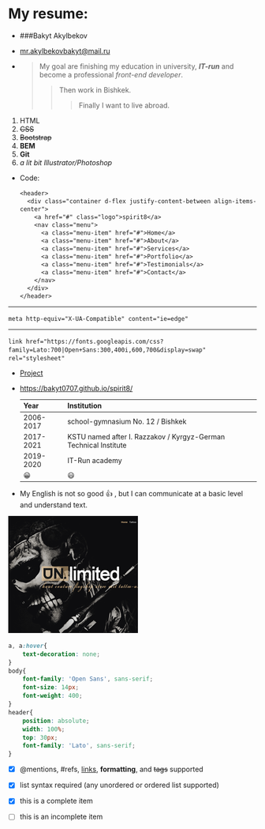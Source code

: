 # My resume:
* ###Bakyt Akylbekov
*  mr.akylbekovbakyt@mail.ru

* >My goal are finishing my education in university, ***IT-run*** and become a professional *front-end developer*.
  >>Then work in Bishkek.
  >>>Finally I want to live abroad.
1. HTML
1. ~~CSS~~
1. <del>Bootstrap</del>
1. **BEM**
1. __Git__
1. _a lit bit Illustrator/Photoshop_
* Code: 

      <header>
        <div class="container d-flex justify-content-between align-items-center">
          <a href="#" class="logo">spirit8</a>
          <nav class="menu">
            <a class="menu-item" href="#">Home</a>
            <a class="menu-item" href="#">About</a>
            <a class="menu-item" href="#">Services</a>
            <a class="menu-item" href="#">Portfolio</a>
            <a class="menu-item" href="#">Testimonials</a>
            <a class="menu-item" href="#">Contact</a>
          </nav>
        </div>
      </header>

---

  `meta http-equiv="X-UA-Compatible" content="ie=edge"`
***
  `link href="https://fonts.googleapis.com/css?family=Lato:700|Open+Sans:300,400i,600,700&display=swap"
            rel="stylesheet"`

  
* [Project](https://bakyt0707.github.io/spirit8/)
* <https://bakyt0707.github.io/spirit8/>

    Year | Institution
    --------- | ----------------------------------
    2006-2017 | school-gymnasium No. 12 / Bishkek 
    2017-2021 | KSTU named after I. Razzakov / Kyrgyz-German Technical Institute
    2019-2020 | IT-Run academy
    :grinning: | 	:smiley:
*  My English is not so good :+1: , but I can communicate at a basic level and understand text.
 
 ![GitHub Logo](/images/two.png)
 
 ```css
 a, a:hover{
     text-decoration: none;
 }
 body{
     font-family: 'Open Sans', sans-serif;
     font-size: 14px;
     font-weight: 400;
 }
 header{
     position: absolute;
     width: 100%;
     top: 30px;
     font-family: 'Lato', sans-serif;
 }
 ```

- [x] @mentions, #refs, [links](), **formatting**, and <del>tags</del> supported
- [x] list syntax required (any unordered or ordered list supported)
- [x] this is a complete item
- [ ] this is an incomplete item


